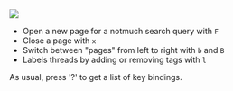 

<a href="https://raw.githubusercontent.com/gauteh/astroid/master/doc/astroid-searching.png">
    <img src="https://raw.githubusercontent.com/gauteh/astroid/master/doc/astroid-searching.png">
  </a>

 * Open a new page for a notmuch search query with `F`
 * Close a page with `x`
 * Switch between "pages" from left to right with `b` and `B`
 * Labels threads by adding or removing tags with `l`

As usual, press '?' to get a list of key bindings.